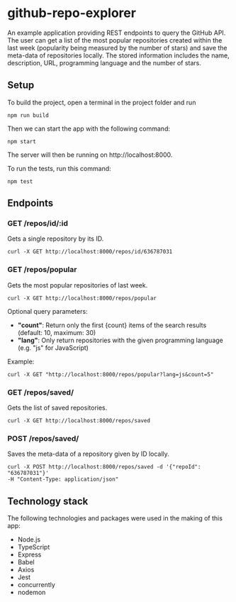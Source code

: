 # github-repo-explorer

An example application providing REST endpoints to query the GitHub API. The user can get a list of the most popular 
repositories created within the last week (popularity being measured by the number of stars) and save the 
meta-data of repositories locally. The stored information includes the name, description, URL, programming language 
and the number of stars.

## Setup

To build the project, open a terminal in the project folder and run

    npm run build

Then we can start the app with the following command:

    npm start

The server will then be running on http://localhost:8000.

To run the tests, run this command:

    npm test

## Endpoints

### GET /repos/id/:id

Gets a single repository by its ID.

    curl -X GET http://localhost:8000/repos/id/636787031

### GET /repos/popular

Gets the most popular repositories of last week.

    curl -X GET http://localhost:8000/repos/popular

Optional query parameters:

- **"count"**: Return only the first {count} items of the search results (default: 10, maximum: 30)
- **"lang"**: Only return repositories with the given programming language (e.g. "js" for JavaScript)

Example:

    curl -X GET "http://localhost:8000/repos/popular?lang=js&count=5"

### GET /repos/saved/

Gets the list of saved repositories.

    curl -X GET http://localhost:8000/repos/saved

### POST /repos/saved/

Saves the meta-data of a repository given by ID locally.

    curl -X POST http://localhost:8000/repos/saved -d '{"repoId": "636787031"}'
    -H "Content-Type: application/json"

## Technology stack

The following technologies and packages were used in the making of this app:

- Node.js
- TypeScript
- Express
- Babel
- Axios
- Jest
- concurrently
- nodemon
